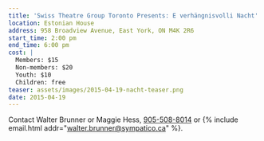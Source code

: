 ```yaml
---
title: 'Swiss Theatre Group Toronto Presents: E verhängnisvolli Nacht'
location: Estonian House
address: 958 Broadview Avenue, East York, ON M4K 2R6
start_time: 2:00 pm
end_time: 6:00 pm
cost: |
  Members: $15
  Non-members: $20
  Youth: $10
  Children: free
teaser: assets/images/2015-04-19-nacht-teaser.png
date: 2015-04-19
---
```


Contact Walter Brunner or Maggie Hess, [905-508-8014][tel] or
{% include email.html addr="walter.brunner@sympatico.ca" %}.

[tel]: <tel:905-508-8014>
